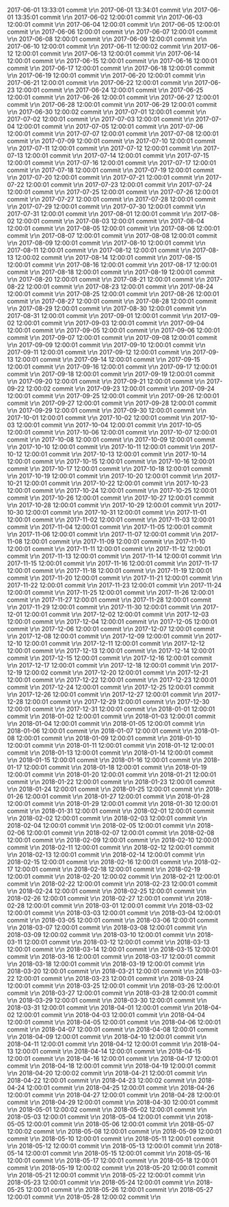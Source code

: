 2017-06-01 13:33:01 commit \r\n
2017-06-01 13:34:01 commit \r\n
2017-06-01 13:35:01 commit \r\n
2017-06-02 12:00:01 commit \r\n
2017-06-03 12:00:01 commit \r\n
2017-06-04 12:00:01 commit \r\n
2017-06-05 12:00:01 commit \r\n
2017-06-06 12:00:01 commit \r\n
2017-06-07 12:00:01 commit \r\n
2017-06-08 12:00:01 commit \r\n
2017-06-09 12:00:01 commit \r\n
2017-06-10 12:00:01 commit \r\n
2017-06-11 12:00:02 commit \r\n
2017-06-12 12:00:01 commit \r\n
2017-06-13 12:00:01 commit \r\n
2017-06-14 12:00:01 commit \r\n
2017-06-15 12:00:01 commit \r\n
2017-06-16 12:00:01 commit \r\n
2017-06-17 12:00:01 commit \r\n
2017-06-18 12:00:01 commit \r\n
2017-06-19 12:00:01 commit \r\n
2017-06-20 12:00:01 commit \r\n
2017-06-21 12:00:01 commit \r\n
2017-06-22 12:00:01 commit \r\n
2017-06-23 12:00:01 commit \r\n
2017-06-24 12:00:01 commit \r\n
2017-06-25 12:00:01 commit \r\n
2017-06-26 12:00:01 commit \r\n
2017-06-27 12:00:01 commit \r\n
2017-06-28 12:00:01 commit \r\n
2017-06-29 12:00:01 commit \r\n
2017-06-30 12:00:02 commit \r\n
2017-07-01 12:00:01 commit \r\n
2017-07-02 12:00:01 commit \r\n
2017-07-03 12:00:01 commit \r\n
2017-07-04 12:00:01 commit \r\n
2017-07-05 12:00:01 commit \r\n
2017-07-06 12:00:01 commit \r\n
2017-07-07 12:00:01 commit \r\n
2017-07-08 12:00:01 commit \r\n
2017-07-09 12:00:01 commit \r\n
2017-07-10 12:00:01 commit \r\n
2017-07-11 12:00:01 commit \r\n
2017-07-12 12:00:01 commit \r\n
2017-07-13 12:00:01 commit \r\n
2017-07-14 12:00:01 commit \r\n
2017-07-15 12:00:01 commit \r\n
2017-07-16 12:00:01 commit \r\n
2017-07-17 12:00:01 commit \r\n
2017-07-18 12:00:01 commit \r\n
2017-07-19 12:00:01 commit \r\n
2017-07-20 12:00:01 commit \r\n
2017-07-21 12:00:01 commit \r\n
2017-07-22 12:00:01 commit \r\n
2017-07-23 12:00:01 commit \r\n
2017-07-24 12:00:01 commit \r\n
2017-07-25 12:00:01 commit \r\n
2017-07-26 12:00:01 commit \r\n
2017-07-27 12:00:01 commit \r\n
2017-07-28 12:00:01 commit \r\n
2017-07-29 12:00:01 commit \r\n
2017-07-30 12:00:01 commit \r\n
2017-07-31 12:00:01 commit \r\n
2017-08-01 12:00:01 commit \r\n
2017-08-02 12:00:01 commit \r\n
2017-08-03 12:00:01 commit \r\n
2017-08-04 12:00:01 commit \r\n
2017-08-05 12:00:01 commit \r\n
2017-08-06 12:00:01 commit \r\n
2017-08-07 12:00:01 commit \r\n
2017-08-08 12:00:01 commit \r\n
2017-08-09 12:00:01 commit \r\n
2017-08-10 12:00:01 commit \r\n
2017-08-11 12:00:01 commit \r\n
2017-08-12 12:00:01 commit \r\n
2017-08-13 12:00:02 commit \r\n
2017-08-14 12:00:01 commit \r\n
2017-08-15 12:00:01 commit \r\n
2017-08-16 12:00:01 commit \r\n
2017-08-17 12:00:01 commit \r\n
2017-08-18 12:00:01 commit \r\n
2017-08-19 12:00:01 commit \r\n
2017-08-20 12:00:01 commit \r\n
2017-08-21 12:00:01 commit \r\n
2017-08-22 12:00:01 commit \r\n
2017-08-23 12:00:01 commit \r\n
2017-08-24 12:00:01 commit \r\n
2017-08-25 12:00:01 commit \r\n
2017-08-26 12:00:01 commit \r\n
2017-08-27 12:00:01 commit \r\n
2017-08-28 12:00:01 commit \r\n
2017-08-29 12:00:01 commit \r\n
2017-08-30 12:00:01 commit \r\n
2017-08-31 12:00:01 commit \r\n
2017-09-01 12:00:01 commit \r\n
2017-09-02 12:00:01 commit \r\n
2017-09-03 12:00:01 commit \r\n
2017-09-04 12:00:01 commit \r\n
2017-09-05 12:00:01 commit \r\n
2017-09-06 12:00:01 commit \r\n
2017-09-07 12:00:01 commit \r\n
2017-09-08 12:00:01 commit \r\n
2017-09-09 12:00:01 commit \r\n
2017-09-10 12:00:01 commit \r\n
2017-09-11 12:00:01 commit \r\n
2017-09-12 12:00:01 commit \r\n
2017-09-13 12:00:01 commit \r\n
2017-09-14 12:00:01 commit \r\n
2017-09-15 12:00:01 commit \r\n
2017-09-16 12:00:01 commit \r\n
2017-09-17 12:00:01 commit \r\n
2017-09-18 12:00:01 commit \r\n
2017-09-19 12:00:01 commit \r\n
2017-09-20 12:00:01 commit \r\n
2017-09-21 12:00:01 commit \r\n
2017-09-22 12:00:02 commit \r\n
2017-09-23 12:00:01 commit \r\n
2017-09-24 12:00:01 commit \r\n
2017-09-25 12:00:01 commit \r\n
2017-09-26 12:00:01 commit \r\n
2017-09-27 12:00:01 commit \r\n
2017-09-28 12:00:01 commit \r\n
2017-09-29 12:00:01 commit \r\n
2017-09-30 12:00:01 commit \r\n
2017-10-01 12:00:01 commit \r\n
2017-10-02 12:00:01 commit \r\n
2017-10-03 12:00:01 commit \r\n
2017-10-04 12:00:01 commit \r\n
2017-10-05 12:00:01 commit \r\n
2017-10-06 12:00:01 commit \r\n
2017-10-07 12:00:01 commit \r\n
2017-10-08 12:00:01 commit \r\n
2017-10-09 12:00:01 commit \r\n
2017-10-10 12:00:01 commit \r\n
2017-10-11 12:00:01 commit \r\n
2017-10-12 12:00:01 commit \r\n
2017-10-13 12:00:01 commit \r\n
2017-10-14 12:00:01 commit \r\n
2017-10-15 12:00:01 commit \r\n
2017-10-16 12:00:01 commit \r\n
2017-10-17 12:00:01 commit \r\n
2017-10-18 12:00:01 commit \r\n
2017-10-19 12:00:01 commit \r\n
2017-10-20 12:00:01 commit \r\n
2017-10-21 12:00:01 commit \r\n
2017-10-22 12:00:01 commit \r\n
2017-10-23 12:00:01 commit \r\n
2017-10-24 12:00:01 commit \r\n
2017-10-25 12:00:01 commit \r\n
2017-10-26 12:00:01 commit \r\n
2017-10-27 12:00:01 commit \r\n
2017-10-28 12:00:01 commit \r\n
2017-10-29 12:00:01 commit \r\n
2017-10-30 12:00:01 commit \r\n
2017-10-31 12:00:01 commit \r\n
2017-11-01 12:00:01 commit \r\n
2017-11-02 12:00:01 commit \r\n
2017-11-03 12:00:01 commit \r\n
2017-11-04 12:00:01 commit \r\n
2017-11-05 12:00:01 commit \r\n
2017-11-06 12:00:01 commit \r\n
2017-11-07 12:00:01 commit \r\n
2017-11-08 12:00:01 commit \r\n
2017-11-09 12:00:01 commit \r\n
2017-11-10 12:00:01 commit \r\n
2017-11-11 12:00:01 commit \r\n
2017-11-12 12:00:01 commit \r\n
2017-11-13 12:00:01 commit \r\n
2017-11-14 12:00:01 commit \r\n
2017-11-15 12:00:01 commit \r\n
2017-11-16 12:00:01 commit \r\n
2017-11-17 12:00:01 commit \r\n
2017-11-18 12:00:01 commit \r\n
2017-11-19 12:00:01 commit \r\n
2017-11-20 12:00:01 commit \r\n
2017-11-21 12:00:01 commit \r\n
2017-11-22 12:00:01 commit \r\n
2017-11-23 12:00:01 commit \r\n
2017-11-24 12:00:01 commit \r\n
2017-11-25 12:00:01 commit \r\n
2017-11-26 12:00:01 commit \r\n
2017-11-27 12:00:01 commit \r\n
2017-11-28 12:00:01 commit \r\n
2017-11-29 12:00:01 commit \r\n
2017-11-30 12:00:01 commit \r\n
2017-12-01 12:00:01 commit \r\n
2017-12-02 12:00:01 commit \r\n
2017-12-03 12:00:01 commit \r\n
2017-12-04 12:00:01 commit \r\n
2017-12-05 12:00:01 commit \r\n
2017-12-06 12:00:01 commit \r\n
2017-12-07 12:00:01 commit \r\n
2017-12-08 12:00:01 commit \r\n
2017-12-09 12:00:01 commit \r\n
2017-12-10 12:00:01 commit \r\n
2017-12-11 12:00:01 commit \r\n
2017-12-12 12:00:01 commit \r\n
2017-12-13 12:00:01 commit \r\n
2017-12-14 12:00:01 commit \r\n
2017-12-15 12:00:01 commit \r\n
2017-12-16 12:00:01 commit \r\n
2017-12-17 12:00:01 commit \r\n
2017-12-18 12:00:01 commit \r\n
2017-12-19 12:00:02 commit \r\n
2017-12-20 12:00:01 commit \r\n
2017-12-21 12:00:01 commit \r\n
2017-12-22 12:00:01 commit \r\n
2017-12-23 12:00:01 commit \r\n
2017-12-24 12:00:01 commit \r\n
2017-12-25 12:00:01 commit \r\n
2017-12-26 12:00:01 commit \r\n
2017-12-27 12:00:01 commit \r\n
2017-12-28 12:00:01 commit \r\n
2017-12-29 12:00:01 commit \r\n
2017-12-30 12:00:01 commit \r\n
2017-12-31 12:00:01 commit \r\n
2018-01-01 12:00:01 commit \r\n
2018-01-02 12:00:01 commit \r\n
2018-01-03 12:00:01 commit \r\n
2018-01-04 12:00:01 commit \r\n
2018-01-05 12:00:01 commit \r\n
2018-01-06 12:00:01 commit \r\n
2018-01-07 12:00:01 commit \r\n
2018-01-08 12:00:01 commit \r\n
2018-01-09 12:00:01 commit \r\n
2018-01-10 12:00:01 commit \r\n
2018-01-11 12:00:01 commit \r\n
2018-01-12 12:00:01 commit \r\n
2018-01-13 12:00:01 commit \r\n
2018-01-14 12:00:01 commit \r\n
2018-01-15 12:00:01 commit \r\n
2018-01-16 12:00:01 commit \r\n
2018-01-17 12:00:01 commit \r\n
2018-01-18 12:00:01 commit \r\n
2018-01-19 12:00:01 commit \r\n
2018-01-20 12:00:01 commit \r\n
2018-01-21 12:00:01 commit \r\n
2018-01-22 12:00:01 commit \r\n
2018-01-23 12:00:01 commit \r\n
2018-01-24 12:00:01 commit \r\n
2018-01-25 12:00:01 commit \r\n
2018-01-26 12:00:01 commit \r\n
2018-01-27 12:00:01 commit \r\n
2018-01-28 12:00:01 commit \r\n
2018-01-29 12:00:01 commit \r\n
2018-01-30 12:00:01 commit \r\n
2018-01-31 12:00:01 commit \r\n
2018-02-01 12:00:01 commit \r\n
2018-02-02 12:00:01 commit \r\n
2018-02-03 12:00:01 commit \r\n
2018-02-04 12:00:01 commit \r\n
2018-02-05 12:00:01 commit \r\n
2018-02-06 12:00:01 commit \r\n
2018-02-07 12:00:01 commit \r\n
2018-02-08 12:00:01 commit \r\n
2018-02-09 12:00:01 commit \r\n
2018-02-10 12:00:01 commit \r\n
2018-02-11 12:00:01 commit \r\n
2018-02-12 12:00:01 commit \r\n
2018-02-13 12:00:01 commit \r\n
2018-02-14 12:00:01 commit \r\n
2018-02-15 12:00:01 commit \r\n
2018-02-16 12:00:01 commit \r\n
2018-02-17 12:00:01 commit \r\n
2018-02-18 12:00:01 commit \r\n
2018-02-19 12:00:01 commit \r\n
2018-02-20 12:00:02 commit \r\n
2018-02-21 12:00:01 commit \r\n
2018-02-22 12:00:01 commit \r\n
2018-02-23 12:00:01 commit \r\n
2018-02-24 12:00:01 commit \r\n
2018-02-25 12:00:01 commit \r\n
2018-02-26 12:00:01 commit \r\n
2018-02-27 12:00:01 commit \r\n
2018-02-28 12:00:01 commit \r\n
2018-03-01 12:00:01 commit \r\n
2018-03-02 12:00:01 commit \r\n
2018-03-03 12:00:01 commit \r\n
2018-03-04 12:00:01 commit \r\n
2018-03-05 12:00:01 commit \r\n
2018-03-06 12:00:01 commit \r\n
2018-03-07 12:00:01 commit \r\n
2018-03-08 12:00:01 commit \r\n
2018-03-09 12:00:02 commit \r\n
2018-03-10 12:00:01 commit \r\n
2018-03-11 12:00:01 commit \r\n
2018-03-12 12:00:01 commit \r\n
2018-03-13 12:00:01 commit \r\n
2018-03-14 12:00:01 commit \r\n
2018-03-15 12:00:01 commit \r\n
2018-03-16 12:00:01 commit \r\n
2018-03-17 12:00:01 commit \r\n
2018-03-18 12:00:01 commit \r\n
2018-03-19 12:00:01 commit \r\n
2018-03-20 12:00:01 commit \r\n
2018-03-21 12:00:01 commit \r\n
2018-03-22 12:00:01 commit \r\n
2018-03-23 12:00:01 commit \r\n
2018-03-24 12:00:01 commit \r\n
2018-03-25 12:00:01 commit \r\n
2018-03-26 12:00:01 commit \r\n
2018-03-27 12:00:01 commit \r\n
2018-03-28 12:00:01 commit \r\n
2018-03-29 12:00:01 commit \r\n
2018-03-30 12:00:01 commit \r\n
2018-03-31 12:00:01 commit \r\n
2018-04-01 12:00:01 commit \r\n
2018-04-02 12:00:01 commit \r\n
2018-04-03 12:00:01 commit \r\n
2018-04-04 12:00:01 commit \r\n
2018-04-05 12:00:01 commit \r\n
2018-04-06 12:00:01 commit \r\n
2018-04-07 12:00:01 commit \r\n
2018-04-08 12:00:01 commit \r\n
2018-04-09 12:00:01 commit \r\n
2018-04-10 12:00:01 commit \r\n
2018-04-11 12:00:01 commit \r\n
2018-04-12 12:00:01 commit \r\n
2018-04-13 12:00:01 commit \r\n
2018-04-14 12:00:01 commit \r\n
2018-04-15 12:00:01 commit \r\n
2018-04-16 12:00:01 commit \r\n
2018-04-17 12:00:01 commit \r\n
2018-04-18 12:00:01 commit \r\n
2018-04-19 12:00:01 commit \r\n
2018-04-20 12:00:02 commit \r\n
2018-04-21 12:00:01 commit \r\n
2018-04-22 12:00:01 commit \r\n
2018-04-23 12:00:02 commit \r\n
2018-04-24 12:00:01 commit \r\n
2018-04-25 12:00:01 commit \r\n
2018-04-26 12:00:01 commit \r\n
2018-04-27 12:00:01 commit \r\n
2018-04-28 12:00:01 commit \r\n
2018-04-29 12:00:01 commit \r\n
2018-04-30 12:00:01 commit \r\n
2018-05-01 12:00:02 commit \r\n
2018-05-02 12:00:01 commit \r\n
2018-05-03 12:00:01 commit \r\n
2018-05-04 12:00:01 commit \r\n
2018-05-05 12:00:01 commit \r\n
2018-05-06 12:00:01 commit \r\n
2018-05-07 12:00:02 commit \r\n
2018-05-08 12:00:01 commit \r\n
2018-05-09 12:00:01 commit \r\n
2018-05-10 12:00:01 commit \r\n
2018-05-11 12:00:01 commit \r\n
2018-05-12 12:00:01 commit \r\n
2018-05-13 12:00:01 commit \r\n
2018-05-14 12:00:01 commit \r\n
2018-05-15 12:00:01 commit \r\n
2018-05-16 12:00:01 commit \r\n
2018-05-17 12:00:01 commit \r\n
2018-05-18 12:00:01 commit \r\n
2018-05-19 12:00:02 commit \r\n
2018-05-20 12:00:01 commit \r\n
2018-05-21 12:00:01 commit \r\n
2018-05-22 12:00:01 commit \r\n
2018-05-23 12:00:01 commit \r\n
2018-05-24 12:00:01 commit \r\n
2018-05-25 12:00:01 commit \r\n
2018-05-26 12:00:01 commit \r\n
2018-05-27 12:00:01 commit \r\n
2018-05-28 12:00:02 commit \r\n
